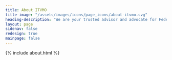 ```yaml
---
title: About ITVMO
title-image: "/assets/images/icons/page_icons/about-itvmo.svg"
heading-description: "We are your trusted advisor and advocate for Federal IT acquisitions."
layout: page
sidenav: false
redesign: true
mainpage: false
---
```


{% include about.html %}
